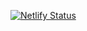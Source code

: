[![Netlify Status](https://api.netlify.com/api/v1/badges/6bc77619-7958-4561-82c7-bff693305148/deploy-status)](https://app.netlify.com/projects/naviasistente/deploys)
